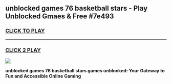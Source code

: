 
## unblocked games 76 basketball stars - Play Unblocked Gmaes & Free #7e493
<h3>
<a href="https://premium.freeplayer.one?title=unblocked_games_76_basketball_stars&ref=01M">CLICK TO PLAY</a></h3>
<hr>

<h3>
<a href="https://premium.freeplayer.one?title=unblocked_games_76_basketball_stars&ref=01M">CLICK 2 PLAY</a>
  
</h3>

<a href="https://premium.freeplayer.one?title=unblocked_games_76_basketball_stars&ref=01M"><img src="https://clearcache.store/games.png"></a>


**unblocked games 76 basketball stars games unblocked: Your Gateway to Fun and Accessible Online Gaming**

